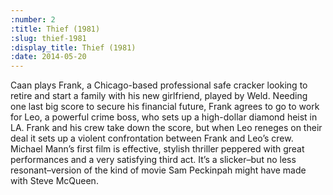 ```yaml
---
:number: 2
:title: Thief (1981)
:slug: thief-1981
:display_title: Thief (1981)
:date: 2014-05-20
---
```

Caan plays Frank, a Chicago-based professional safe cracker looking to retire and start a family with his new girlfriend, played by Weld. Needing one last big score to secure his financial future, Frank agrees to go to work for Leo, a powerful crime boss, who sets up a high-dollar diamond heist in LA. Frank and his crew take down the score, but when Leo reneges on their deal it sets up a violent confrontation between Frank and Leo’s crew. Michael Mann’s first film is effective, stylish thriller peppered with great performances and a very satisfying third act. It’s a slicker–but no less resonant–version of the kind of movie Sam Peckinpah might have made with Steve McQueen.